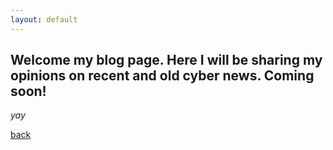 ```yaml
---
layout: default
---
```


## Welcome my blog page. Here I will be sharing my opinions on recent and old cyber news. Coming soon!

_yay_

[back](./about)